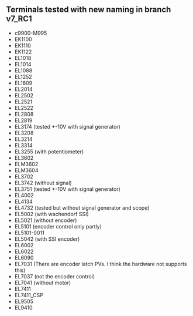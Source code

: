 ## Terminals tested with new naming in branch v7_RC1
* c9900-M995
* EK1100
* EK1110
* EK1122
* EL1018
* EL1014
* EL1088
* EL1252
* EL1809
* EL2014
* EL2502
* EL2521
* EL2522
* EL2808
* EL2819
* EL3174 (tested +-10V with signal generator)
* EL3208
* EL3214
* EL3314
* EL3255 (with potentiometer)
* EL3602
* ELM3602
* ELM3604
* EL3702
* EL3742 (without signal)
* EL3751 (tested +-10V with signal generator)
* EL4002
* EL4134
* EL4732 (tested but without signal generator and scope)
* EL5002 (with wachendorf SSI)
* EL5021 (without encoder)
* EL5101 (encoder control only partly)
* EL5101-0011
* EL5042 (with SSI encoder)
* EL6002
* EL6022
* EL6090
* EL7031 (There are encoder latch PVs. I think the hardware not supports this)
* EL7037 (not the encoder control)
* EL7041 (without motor)
* EL7411
* EL7411_CSP
* EL9505
* EL9410
